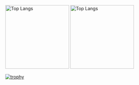<p align="left"> 
  <img alt="Top Langs" height="200px" src="https://github-readme-stats.vercel.app/api?username=yuyuyu2118&count_private=true&show_icons=true&theme=tokyonight" />
  <img alt="Top Langs" height="200px" src="https://github-readme-stats.vercel.app/api/top-langs/?username=yuyuyu2118&layout=compact&theme=onedark" />
</p>

[![trophy](https://github-profile-trophy.vercel.app/?username=yuyuyu2118)](https://github.com/ryo-ma/github-profile-trophy)

